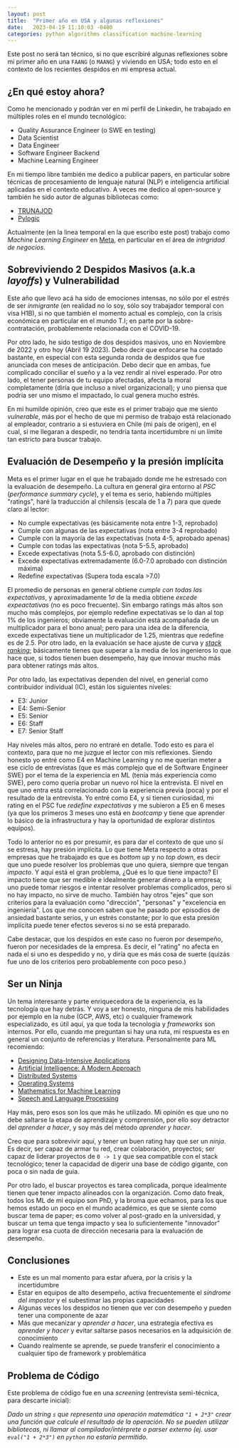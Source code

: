 ```yaml
---
layout: post
title:  "Primer año en USA y algunas reflexiones"
date:   2023-04-19 11:10:03 -0400
categories: python algorithms classification machine-learning
---
```


Este post no será tan técnico, si no que escribiré algunas reflexiones sobre mi primer año en una `FAANG` (o `MAANG`) y viviendo en USA; todo esto en el contexto de los recientes despidos en mi empresa actual.

## ¿En qué estoy ahora?

Como he mencionado y podrán ver en mi perfil de Linkedin, he trabajado en múltiples roles en el mundo tecnológico:

* Quality Assurance Engineer (o SWE en testing)
* Data Scientist
* Data Engineer
* Software Engineer Backend
* Machine Learning Engineer

En mi tiempo libre también me dedico a publicar papers, en particular sobre técnicas de procesamiento de lenguaje natural (NLP) e inteligencia artificial aplicadas en el contexto educativo. A veces me dedico al open-source y también he sido autor de algunas bibliotecas como:

* [TRUNAJOD](https://github.com/dpalmasan/TRUNAJOD2.0)
* [Pylogic](https://github.com/dpalmasan/py-logic)

Actualmente (en la linea temporal en la que escribo este post) trabajo como _Machine Learning Engineer_ en [Meta](https://www.meta.com/), en particular en el área de _intrgridad de negocios_.

## Sobreviviendo 2 Despidos Masivos (a.k.a _layoffs_) y Vulnerabilidad

Este año que llevo acá ha sido de emociones intensas, no sólo por el estrés de ser _inmigrante_ (en realidad no lo soy, sólo soy trabajador temporal con visa H1B), si no que también el momento actual es complejo, con la crisis económica en particular en el mundo T.I; en parte por la sobre-contratación, probablemente relacionada con el COVID-19.

Por otro lado, he sido testigo de dos despidos masivos, uno en Noviembre de 2022 y otro hoy (Abril 19 2023). Debo decir que enfocarse ha costado bastante, en especial con esta segunda ronda de despidos que fue anunciada con meses de anticipación. Debo decir que en ambas, fue complicado conciliar el sueño y a la vez rendir al nivel esperado. Por otro lado, el tener personas de tu equipo afectadas, afecta la moral completamente (diría que incluso a nivel organizacional); y uno piensa que podría ser uno mismo el impactado, lo cual genera mucho estrés.

En mi humilde opinión, creo que este es el primer trabajo que me siento _vulnerable_, más por el hecho de que mi permiso de trabajo está relacionado al empleador, contrario a si estuviera en Chile (mi país de origen), en el cual, si me llegaran a despedir, no tendría tanta incertidumbre ni un límite tan estricto para buscar trabajo.

## Evaluación de Desempeño y la presión implícita

Meta es el primer lugar en el que he trabajado donde me he estresado con la evaluación de desempeño. La cultura en general gira entorno al _PSC_ (_performance summary cycle_), y el tema es serio, habiendo múltiples "ratings", haré la traducción al chilensis (escala de 1 a 7) para que quede claro al lector:

* No cumple expectativas (es básicamente nota entre 1-3, reprobado)
* Cumple con algunas de las expectativas (nota entre 3-4 reprobado)
* Cumple con la mayoría de las expectativas (nota 4-5, aprobado apenas)
* Cumple con todas las expectativas (nota 5-5.5, aprobado)
* Excede expectativas (nota 5.5-6.0, aprobado con distinción)
* Excede expectativas extremadamente (6.0-7.0 aprobado con distinción máxima)
* Redefine expectativas (Supera toda escala >7.0)

El promedio de personas en general obtiene _cumple con todas las expectativas_, y aproximadamente $1\sigma$ de la media obtiene _excede expeactativas_ (no es poco frecuente). Sin embargo ratings más altos son mucho más complejos, por ejemplo redefine expectativas se lo dan al top 1% de los ingenieros; obviamente la evaluación está acompañada de un multiplicador para el bono anual; pero para una idea de la diferencia, excede expectativas tiene un multiplicador de 1.25, mientras que redefine es de 2.5. Por otro lado, en la evaluación se hace ajuste de curva y [_stack ranking_](https://lattice.com/library/what-is-stack-ranking-and-why-is-it-a-problem); básicamente tienes que superar a la media de los ingenieros lo que hace que, si todos tienen buen desempeño, hay que innovar mucho más para obtener ratings más altos.

Por otro lado, las expectativas dependen del nivel, en generial como contribuidor individual (IC), están los siguientes niveles:

* E3: Junior
* E4: Semi-Senior
* E5: Senior
* E6: Staff
* E7: Senior Staff

Hay niveles más altos, pero no entraré en detalle. Todo esto es para el contexto, para que no me juzgue el lector con mis reflexiones. Siendo honesto yo entré como E4 en Machine Learning y no me querían meter a ese ciclo de entrevistas (que es más complejo que el de Software Engineer SWE) por el tema de la experiencia en ML (tenía más experiencia como SWE), pero como quería probar un nuevo rol hice la entrevista. El nivel en que uno entra está correlacionado con la experiencia previa (poca) y por el resultado de la entrevista. Yo entré como E4, y si tienen curiosidad, mi rating en el PSC fue _redefine expectativas_ y me subieron a E5 en 6 meses (ya que los primeros 3 meses uno está en _bootcamp_ y tiene que aprender lo básico de la infrastructura y hay la oportunidad de explorar distintos equipos).

Todo lo anterior no es por presumir, es para dar el contexto de que uno sí se estresa, hay presión implícita. Lo que tiene Meta respecto a otras empresas que he trabajado es que es _bottom up_ y no _top down_, es decir que uno puede resolver los problemas que uno quiera, siempre que tengan _impacto_. Y aquí está el gran problema, ¿Qué es lo que tiene impacto? El impacto tiene que ser medible e idealmente generar dinero a la empresa; uno puede tomar riesgos e intentar resolver problemas complicados, pero si no hay impacto, no sirve de mucho. También hay otros "ejes" que son criterios para la evaluación como "dirección", "personas" y "excelencia en ingeniería". Los que me conocen saben que he pasado por episodios de ansiedad bastante serios, y un estrés constante; por lo que esta presión implícita puede tener efectos severos si no se está preparado.

Cabe destacar, que los despidos en este caso no fueron por desempeño, fueron por necesidades de la empresa. Es decir, el "rating" no afecta en nada el si uno es despedido y no, y diría que es más cosa de suerte (quizás fue uno de los criterios pero probablemente con poco peso.)

## Ser un Ninja

Un tema interesante y parte enriquecedora de la experiencia, es la tecnología que hay detrás. Y voy a ser honesto, ninguna de mis habilidades por ejemplo en la nube (GCP, AWS, etc) o cualquier framework especializado, es útil aquí, ya que toda la tecnología y _frameworks_ son internos. Por ello, cuando me preguntan si hay una ruta, mi respuesta es en general un conjunto de referencias y literatura. Personalmente para ML recomiendo:

* [Designing Data-Intensive Applications](https://www.oreilly.com/library/view/designing-data-intensive-applications/9781491903063/)
* [Artificial Intelligence: A Modern Approach](https://aima.cs.berkeley.edu/)
* [Distributed Systems](https://www.amazon.com/-/es/Maarten-van-Steen/dp/1543057381/ref=sr_1_7?__mk_es_US=%C3%85M%C3%85%C5%BD%C3%95%C3%91&crid=1TDH831PPVQW6&keywords=distributed+systems&qid=1681927199&sprefix=distributed+system%2Caps%2C128&sr=8-7)
* [Operating Systems](https://www.amazon.com/-/es/Remzi-H-Arpaci-Dusseau/dp/198508659X/ref=sr_1_3?__mk_es_US=%C3%85M%C3%85%C5%BD%C3%95%C3%91&crid=39S2RGOCH3YX0&keywords=operating+systems&qid=1681927218&sprefix=operating+system%2Caps%2C134&sr=8-3)
* [Mathematics for Machine Learning](https://www.amazon.com/-/es/Marc-Peter-Deisenroth/dp/110845514X/ref=sr_1_1?keywords=mathematics+for+machine+learning&qid=1681927235&sprefix=mathemati%2Caps%2C136&sr=8-1)
* [Speech and Language Processing](https://www.amazon.com/-/es/Daniel-Jurafsky/dp/0131873210/ref=sr_1_1?__mk_es_US=%C3%85M%C3%85%C5%BD%C3%95%C3%91&crid=1TNNJW9CENLAD&keywords=natural+language+processing+jurafsky&qid=1681927271&sprefix=natural+language+processing+jurafsky%2Caps%2C127&sr=8-1)

Hay más, pero esos son los que más he utilizado. Mi opinión es que uno no debe saltarse la etapa de aprendizaje y comprensión, por ello soy detractor del _aprender a hacer_, y soy más del método _aprender y hacer_.

Creo que para sobrevivir aquí, y tener un buen rating hay que ser un _ninja_. Es decir, ser capaz de armar tu red, crear colaboración, proyectos; ser capaz de liderar proyectos de `0 -> 1` y que sea compatible con el stack tecnológico; tener la capacidad de digerir una base de código gigante, con poca o sin nada de guía.

Por otro lado, el buscar proyectos es tarea complicada, porque idealmente tienen que tener impacto alineados con la organización. Como dato freak, todos los ML de mi equipo son PhD, y la broma que echamos, para los que hemos estado un poco en el mundo académico, es que se siente como buscar tema de paper; es como volver al post-grado en la universidad, y buscar un tema que tenga impacto y sea lo suficientemente "innovador" para lograr esa cuota de dirección necesaria para la evaluación de desempeño.

## Conclusiones

* Este es un mal momento para estar afuera, por la crisis y la incertidumbre
* Estar en equipos de alto desempeño, activa frecuentemente el _síndrome del impostor_ y el subestimar las propias capacidades
* Algunas veces los despidos no tienen que ver con desempeño y pueden tener una componente de azar
* Más que mecanizar y _aprender a hacer_, una estrategia efectiva es _aprender y hacer_ y evitar saltarse pasos necesarios en la adquisición de conocimiento
* Cuando realmente se aprende, se puede transferir el conocimiento a cualquier tipo de framework y problemática

## Problema de Código

Este problema de código fue en una _screening_ (entrevista semi-técnica, para descarte inicial):

_Dado un string `s` que representa una operación matemática `"1 + 2*3"` crear una función que calcule el resultado de la operación. No se pueden utilizar bibliotecas, ni llamar al compilador/intérprete o parser externo (ej. usar `eval("1 + 2*3")` en `python` no estaría permitido._